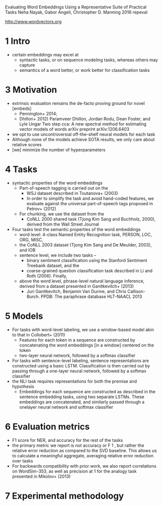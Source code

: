 Evaluating Word Embeddings
  Using a Representative Suite of Practical Tasks
Neha Nayak, Gabor Angeli, Christopher D. Manning
2016 repeval

http://www.wordvectors.org

# 1 Intro

* certain embeddings may excel at
  * syntactic tasks, or on sequence modeling tasks, whereas others may capture
  * semantics of a word better, or work better for classification tasks

# 3 Motivation

* extrinsic evaluation remains the de-facto proving ground for novel [embeds]
  * Pennington+ 2014;
  * Dhillon+ 2012)
    Paramveer Dhillon, Jordan Rodu, Dean Foster, and Lyle Ungar
    Two step cca: A new spectral method for estimating vector models of words
    arXiv preprint arXiv:1206.6403
* we opt to use uncontroversial off-the-shelf neural models for each task
* Although none of the models achieve SOTA results, we only care about relative
  scores
* [we] minimize the number of hyperparameters

# 4 Tasks

* syntactic properties of the word embeddings
  * Part-of-speech tagging is carried out on the
    * WSJ dataset described in Toutanova+ (2003)
    * In order to simplify the task and avoid hand-coded features, we evaluate
    against the universal part-of-speech tags proposed in Petrov+ (2012)
  * For chunking, we use the dataset from the
    * CoNLL 2000 shared task (Tjong Kim Sang and Buchholz, 2000), derived from
    the Wall Street Journal
* Four tasks test the semantic properties of the word embeddings
  * word level: 4-class Named Entity Recognition task, PERSON, LOC, ORG, MISC,
  * the CoNLL 2003 dataset (Tjong Kim Sang and De Meulder, 2003), and IOB
  * sentence level, we include two tasks –
    * binary sentiment classification using the Stanford Sentiment Treebank
    dataset, and the
    * coarse-grained question classification task described in
      Li and Roth (2006).  Finally,
  * above the word level, phrase-level natural language inference, derived from
    a dataset presented in Ganitkevitch+ (2013)
    * Juri Ganitkevitch, Benjamin Van Durme, and Chris Callison-Burch.
      PPDB: The paraphrase database
      HLT-NAACL 2013

# 5 Models

* For tasks with word-level labeling, we use a
  window-based model akin to that in Collobert+ (2011)
  * Features for each token in a sequence are constructed
    by concatenating the word embeddings [in a window] centered on the token
  * two-layer neural network, followed by a softmax classifier
* For tasks with sentence-level labeling, sentence representations are
  constructed using a basic LSTM. Classification is then carried out by passing
  through a one-layer neural network, followed by a softmax classifier
* the NLI task requires representations for both the premise and hypothesis
  * Embeddings for each sequence are constructed as described in the sentence
    embedding tasks, using two separate LSTMs. These embeddings are
    concatenated, and similarly passed through a onelayer neural network and
    softmax classifier

# 6 Evaluation metrics

* F1 score for NER, and accuracy for the rest of the tasks
* the primary metric we report is not accuracy or F 1 , but rather the relative
  error reduction as compared to the SVD baseline.  This allows us to calculate
  a meaningful aggregate, averaging relative error reduction over tasks
* For backwards compatibility with prior work, we also report correlations on
  WordSim-353, as well as precision at 1 for the analogy task presented in
  Mikolov+ (2013)

# 7 Experimental methodology
